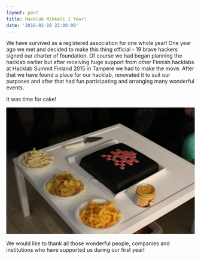```yaml
---
layout: post
title: Hacklab Mikkeli 1 Year!
date: '2016-02-19 22:00:00'
---
```


We have survived as a registered association for one whole year! One year ago we met and decided to make this thing official - 19 brave hackers signed our charter of foundation. Of course we had began planning the hacklab earlier but after receiving huge support from other Finnish hacklabs at Hacklab Summit Finland 2015 in Tampere we had to make the move. After that we have found a place for our hacklab, renovated it to suit our purposes and after that had fun participating and arranging many wonderful events. 

It was time for cake!

![alt](/public/images/cake.jpg)

We would like to thank all those wonderful people, companies and institutions who have supported us during our first year!
